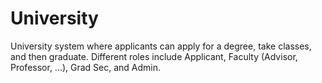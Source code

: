 # University

University system where applicants can apply for a degree, take classes, and then graduate.
Different roles include Applicant, Faculty (Advisor, Professor, ...), Grad Sec, and Admin.